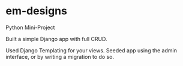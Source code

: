 # em-designs
Python Mini-Project


Built a simple Django app with full CRUD.

Used Django Templating for your views. Seeded app using the admin interface, or by writing a migration to do so.
